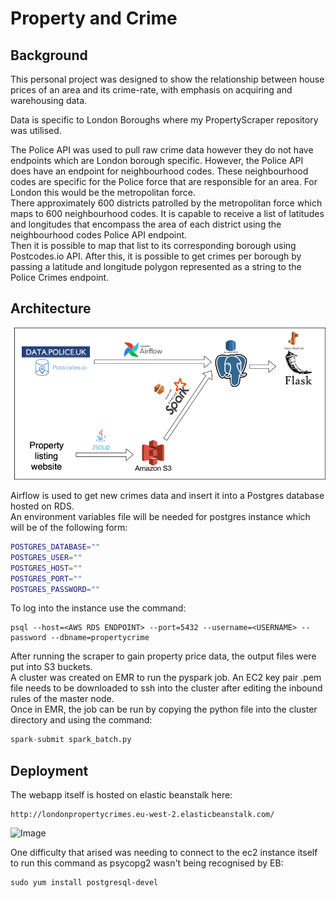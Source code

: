 # Property and Crime

## Background
This personal project was designed to show the relationship between house prices of an area 
and its crime-rate, with emphasis on acquiring and warehousing data.

Data is specific to London Boroughs where my PropertyScraper repository was utilised. 

The Police API was used to pull raw crime data however they do not have endpoints 
which are London borough specific. However, the Police API does have an endpoint for neighbourhood codes.
These neighbourhood codes are specific for the Police force that are responsible for an area.
For London this would be the metropolitan force. \
There approximately 600 districts patrolled by the metropolitan force which maps to 600 neighbourhood codes.
It is capable to receive a list of latitudes and longitudes that encompass the area of each district
using the neighbourhood codes Police API endpoint.\
Then it is possible to map that list to its corresponding borough using Postcodes.io API.
After this, it is possible to get crimes per borough by passing a latitude and 
longitude polygon represented as a string to the Police Crimes endpoint.


## Architecture

![Image](Pipeline.png)

Airflow is used to get new crimes data and insert it into a Postgres database hosted
on RDS.\
An environment variables file will be needed for postgres instance which will
be of the following form:

```sh
POSTGRES_DATABASE=""
POSTGRES_USER=""
POSTGRES_HOST=""
POSTGRES_PORT=""
POSTGRES_PASSWORD=""
```
To log into the instance use the command:

```
psql --host=<AWS RDS ENDPOINT> --port=5432 --username=<USERNAME> --password --dbname=propertycrime
```

After running the scraper to gain property price data, the output files were 
put into S3 buckets.\
A cluster was created on EMR to run the pyspark job. An EC2 key 
pair .pem file needs to be downloaded to ssh into the cluster after editing the 
inbound rules of the master node. \
Once in EMR, the job can be run by copying the python file into the cluster directory
and using the command:

```python
spark-submit spark_batch.py
```

## Deployment
The webapp itself is hosted on elastic beanstalk here: 
```url
http://londonpropertycrimes.eu-west-2.elasticbeanstalk.com/
```

![Image](showcase.gif)

One difficulty that arised was needing to connect to the ec2 instance itself 
to run this command as psycopg2 wasn't being recognised by EB: 
```
sudo yum install postgresql-devel
```

